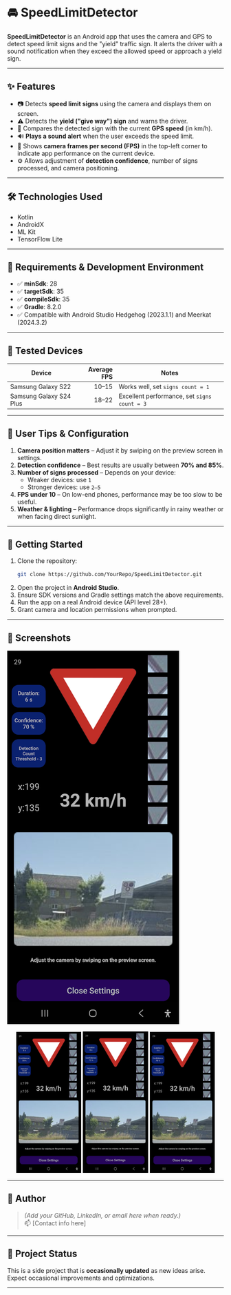 # 🚘 SpeedLimitDetector

**SpeedLimitDetector** is an Android app that uses the camera and GPS to detect speed limit signs and the "yield" traffic sign. It alerts the driver with a sound notification when they exceed the allowed speed or approach a yield sign.

---

## ✨ Features

- 📷 Detects **speed limit signs** using the camera and displays them on screen.
- ⚠️ Detects the **yield ("give way") sign** and warns the driver.
- 🚗 Compares the detected sign with the current **GPS speed** (in km/h).
- 🔊 **Plays a sound alert** when the user exceeds the speed limit.
- 🎥 Shows **camera frames per second (FPS)** in the top-left corner to indicate app performance on the current device.
- ⚙️ Allows adjustment of **detection confidence**, number of signs processed, and camera positioning.

---

## 🛠️ Technologies Used

- Kotlin  
- AndroidX  
- ML Kit  
- TensorFlow Lite  

---

## 🧰 Requirements & Development Environment

- ✅ **minSdk**: 28  
- ✅ **targetSdk**: 35  
- ✅ **compileSdk**: 35  
- ✅ **Gradle**: 8.2.0  
- ✅ Compatible with Android Studio Hedgehog (2023.1.1) and Meerkat (2024.3.2)

---

## 📱 Tested Devices

| Device                  | Average FPS | Notes                                |
|-------------------------|------------:|--------------------------------------|
| Samsung Galaxy S22      |     10–15   | Works well, set `signs count = 1`    |
| Samsung Galaxy S24 Plus |     18–22   | Excellent performance, set `signs count = 3` |

---

## 🧠 User Tips & Configuration

1. **Camera position matters** – Adjust it by swiping on the preview screen in settings.
2. **Detection confidence** – Best results are usually between **70% and 85%**.
3. **Number of signs processed** – Depends on your device:
   - Weaker devices: use `1`
   - Stronger devices: use `2–5`
4. **FPS under 10** – On low-end phones, performance may be too slow to be useful.
5. **Weather & lighting** – Performance drops significantly in rainy weather or when facing direct sunlight.

---

## 🚀 Getting Started

1. Clone the repository:
   ```bash
   git clone https://github.com/YourRepo/SpeedLimitDetector.git
   ```
2. Open the project in **Android Studio**.
3. Ensure SDK versions and Gradle settings match the above requirements.
4. Run the app on a real Android device (API level 28+).
5. Grant camera and location permissions when prompted.

---

## 📸 Screenshots

![Yield Sign](screenshots/yld.png)

<p align="center">
  <img src="screenshots/yld.png" width="30%">
  <img src="screenshots/yld.jpg" width="30%">
  <img src="screenshots/yld.png" width="30%">
</p>

---

## 👤 Author

> *(Add your GitHub, LinkedIn, or email here when ready.)*  
📫 [Contact info here]

---

## 🧪 Project Status

This is a side project that is **occasionally updated** as new ideas arise. Expect occasional improvements and optimizations.

---

